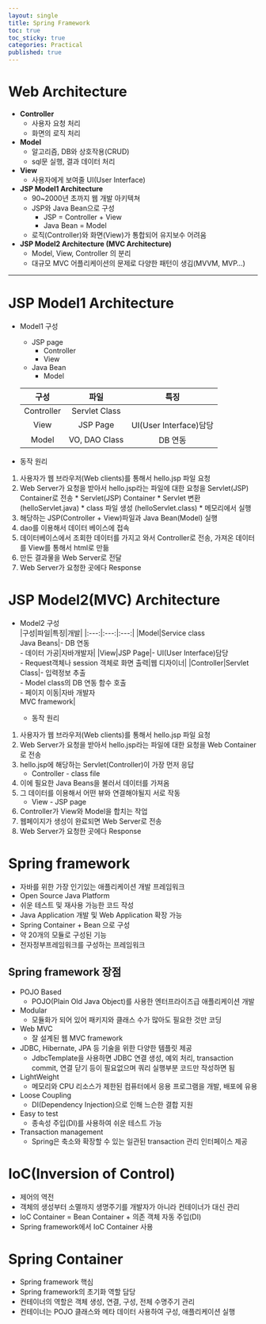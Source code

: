 ```yaml
---
layout: single
title: Spring Framework
toc: true
toc_sticky: true
categories: Practical
published: true
---
```



# Web Architecture
* **Controller**
    * 사용자 요청 처리
    * 화면의 로직 처리
* **Model** 
    * 알고리즘, DB와 상호작용(CRUD)
    * sql문 실행, 결과 데이터 처리
* **View**
    * 사용자에게 보여줄 UI(User Interface)
* **JSP Model1 Architecture**
    * 90~2000년 초까지 웹 개발 아키텍쳐
    * JSP와 Java Bean으로 구성
        * JSP = Controller + View
        * Java Bean = Model
    * 로직(Controller)와 화면(View)가 통합되어 유지보수 어려움
* **JSP Model2 Architecture (MVC Architecture)**
    * Model, View, Controller 의 분리
    * 대규모 MVC 어플리케이션의 문제로 다양한 패턴이 생김(MVVM, MVP…)

------------

# JSP Model1 Architecture
* Model1 구성
    * JSP page
        * Controller
        * View
    * Java Bean
        * Model
          
   |구성|파일|특징|
   |:---:|:---:|:---:|
   |Controller|Servlet Class||
   |View|JSP Page|UI(User Interface)담당|
   |Model|VO, DAO Class|DB 연동|

* 동작 원리
1. 사용자가 웹 브라우저(Web clients)를 통해서 hello.jsp 파일 요청
2. Web Server가 요청을 받아서 hello.jsp라는 파일에 대한 요청을 Servlet(JSP) Container로 전송 
       * Servlet(JSP) Container
           * Servlet 변환 (helloServlet.java)
           * class 파일 생성 (helloServlet.class)
           * 메모리에서 실행<br/>
3. 해당하는 JSP(Controller + View)파일과 Java Bean(Model) 실행
4. dao를 이용해서 데이터 베이스에 접속
5. 데이터베이스에서 조회한 데이터를 가지고 와서 Controller로 전송, 가져온 데이터를 View를 통해서 html로 만듦
6. 만든 결과물을 Web Server로 전달
7. Web Server가 요청한 곳에다 Response

# JSP Model2(MVC) Architecture
* Model2 구성<br/>
|구성|파일|특징|개발|
|:---:|:---:|:---:|
|Model|Service class<br/>Java Beans|- DB 연동<br/>- 데이터 가공|자바개발자|
|View|JSP Page|- UI(User Interface)담당<br/>- Request객체나 session 객체로 화면 출력|웹 디자이너|
|Controller|Servlet Class|- 입력정보 추출<br/>- Model class의 DB 연동 함수 호출<br/>- 페이지 이동|자바 개발자<br/>MVC framework|

    * 동작 원리
1. 사용자가 웹 브라우저(Web clients)를 통해서 hello.jsp 파일 요청
2. Web Server가 요청을 받아서 hello.jsp라는 파일에 대한 요청을 Web Container로 전송
3. hello.jsp에 해당하는 Servlet(Controller)이 가장 먼저 응답
    * Controller - class file
4. 이에 필요한 Java Beans을 불러서 데이터를 가져옴
5. 그 데이터를 이용해서 어떤 뷰와 연결해야될지 서로 작동
    * View - JSP page
6. Controller가 View와 Model을 합치는 작업
7. 웹페이지가 생성이 완료되면 Web Server로 전송
8. Web Server가 요청한 곳에다 Response


# Spring framework
* 자바를 위한 가장 인기있는 애플리케이션 개발 프레임워크
* Open Source Java Platform
* 쉬운 테스트 및 재사용 가능한 코드 작성
* Java Application 개발 및 Web Application 확장 가능
* Spring Container + Bean 으로 구성
* 약 20개의 모듈로 구성된 기능
* 전자정부프레임워크를 구성하는 프레임워크

## Spring framework 장점
* POJO Based
    * POJO(Plain Old Java Object)를 사용한 엔터프라이즈급 애플리케이션 개발
* Modular
    * 모듈화가 되어 있어 패키지와 클래스 수가 많아도 필요한 것만 코딩
* Web MVC
    * 잘 설계된 웹 MVC framework
* JDBC, Hibernate, JPA 등 기술을 위한 다양한 템플릿 제공
    * JdbcTemplate을 사용하면 JDBC 연결 생성, 예외 처리, transaction commit, 연결 닫기 등이 필요없으며 쿼리 실행부분 코드만 작성하면 됨
* LightWeight
    * 메모리와 CPU 리소스가 제한된 컴퓨터에서 응용 프로그램을 개발, 배포에 유용
* Loose Coupling
    * DI(Dependency Injection)으로 인해 느슨한 결합 지원
* Easy to test
    * 종속성 주입(DI)를 사용하여 쉬운 테스트 가능
* Transaction management
    * Spring은 축소와 확장할 수 있는 일관된 transaction 관리 인터페이스 제공

# IoC(Inversion of Control)
* 제어의 역전
* 객체의 생성부터 소멸까지 생명주기를 개발자가 아니라 컨테이너가 대신 관리
* IoC Container = Bean Container + 의존 객체 자동 주입(DI)
* Spring framework에서 IoC Container 사용

# Spring Container
* Spring framework 핵심
* Spring framework의 초기화 역할 담당
* 컨테이너의 역할은 객체 생성, 연결, 구성, 전체 수명주기 관리
* 컨테이너는 POJO 클래스와 메타 데이터 사용하여 구성, 애플리케이션 실행


